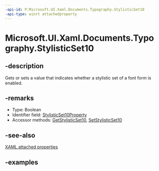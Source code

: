 ```yaml
---
-api-id: P:Microsoft.UI.Xaml.Documents.Typography.StylisticSet10
-api-type: winrt attachedproperty
---
```


# Microsoft.UI.Xaml.Documents.Typography.StylisticSet10

<!--
see GetStylisticSet10, and SetStylisticSet10
-->

## -description

Gets or sets a value that indicates whether a stylistic set of a font form is enabled.

## -remarks

<ul><li>Type: Boolean</li><li>Identifier field: <a href="/uwp/api/windows.ui.xaml.documents.typography.stylisticset10property">StylisticSet10Property</a></li><li>Accessor methods: <a href="/uwp/api/windows.ui.xaml.documents.typography.getstylisticset10">GetStylisticSet10</a>, <a href="/uwp/api/windows.ui.xaml.documents.typography.setstylisticset10">SetStylisticSet10</a></li></ul>

## -see-also

[XAML attached properties](/windows/uwp/xaml-platform/attached-properties-overview)

## -examples


